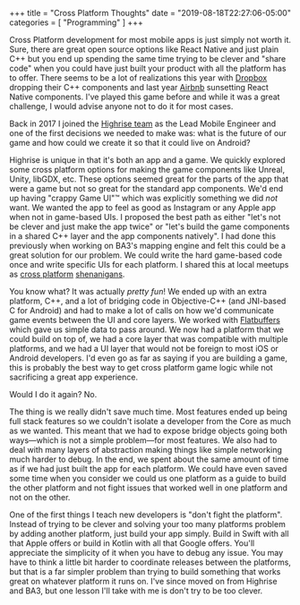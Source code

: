 +++
title = "Cross Platform Thoughts"
date = "2019-08-18T22:27:06-05:00"
categories = [
  "Programming"
]
+++

Cross Platform development for most mobile apps is just simply not worth it. Sure, there are great open source options like React Native and just plain C++ but you end up spending the same time trying to be clever and "share code" when you could have just built your product with all the platform has to offer. There seems to be a lot of realizations this year with [Dropbox][1] dropping their C++ components and last year [Airbnb][2] sunsetting React Native components. I've played this game before and while it was a great challenge, I would advise anyone not to do it for most cases. 

Back in 2017 I joined the [Highrise team][3] as the Lead Mobile Engineer and one of the first decisions we needed to make was: what is the future of our game and how could we create it so that it could live on Android?

<!--more-->

Highrise is unique in that it's both an app and a game. We quickly explored some cross platform options for making the game components like Unreal, Unity, libGDX, etc. These options seemed great for the parts of the app that were a game but not so great for the standard app components. We'd end up having "crappy Game UI"™ which was explicitly something we did _not_ want. We wanted the app to feel as good as Instagram or any Apple app when not in game-based UIs. I proposed the best path as either "let's not be clever and just make the app twice" or "let's build the game components in a shared C++ layer and the app components natively". I had done this previously when working on BA3's mapping engine and felt this could be a great solution for our problem. We could write the hard game-based code once and write specific UIs for each platform. I shared this at local meetups as [cross platform][4] [shenanigans][5].

You know what? It was actually _pretty fun_! We ended up with an extra platform, C++, and a lot of bridging code in Objective-C++ (and JNI-based C for Android) and had to make a lot of calls on how we'd communicate game events between the UI and core layers. We worked with [Flatbuffers][6] which gave us simple data to pass around. We now had a platform that we could build on top of, we had a core layer that was compatible with multiple platforms, and we had a UI layer that would not be foreign to most iOS or Android developers. I'd even go as far as saying if you are building a game, this is probably the best way to get cross platform game logic while not sacrificing a great app experience.

Would I do it again? No.

The thing is we really didn't save much time. Most features ended up being full stack features so we couldn't isolate a developer from the Core as much as we wanted. This meant that we had to expose bridge objects going both ways—which is not a simple problem—for most features. We also had to deal with many layers of abstraction making things like simple networking much harder to debug. In the end, we spent about the same amount of time as if we had just built the app for each platform. We could have even saved some time when you consider we could us one platform as a guide to build the other platform and not fight issues that worked well in one platform and not on the other.

One of the first things I teach new developers is "don't fight the platform". Instead of trying to be clever and solving your too many platforms problem by adding another platform, just build your app simply. Build in Swift with all that Apple offers or build in Kotlin with all that Google offers. You'll appreciate the simplicity of it when you have to debug any issue. You may have to think a little bit harder to coordinate releases between the platforms, but that is a far simpler problem than trying to build something that works great on whatever platform it runs on. I've since moved on from Highrise and BA3, but one lesson I'll take with me is don't try to be too clever. 


[1]: https://blogs.dropbox.com/tech/2019/08/the-not-so-hidden-cost-of-sharing-code-between-ios-and-android/
[2]: https://medium.com/airbnb-engineering/sunsetting-react-native-1868ba28e30a
[3]: http://joinhighrise.com
[4]: https://speakerdeck.com/jnjosh/cross-platform-shenanigans-part-1-ios
[5]: https://speakerdeck.com/jnjosh/cross-platform-shenanigans-part-2-android
[6]: https://google.github.io/flatbuffers/